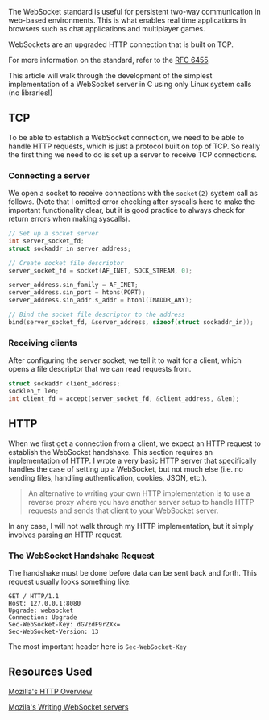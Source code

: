 The WebSocket standard is useful for persistent two-way communication in web-based environments. This is what enables real time applications in browsers such as chat applications and multiplayer games.

WebSockets are an upgraded HTTP connection that is built on TCP. 

For more information on the standard, refer to the [RFC 6455](https://datatracker.ietf.org/doc/rfc6455/?include_text=1).

This article will walk through the development of the simplest implementation of a WebSocket server in C using only Linux system calls (no libraries!)

## TCP

To be able to establish a WebSocket connection, we need to be able to handle HTTP requests, which is just a protocol built on top of TCP. So really the first thing we need to do is set up a server to receive TCP connections.

### Connecting a server

We open a socket to receive connections with the `socket(2)` system call as follows. (Note that I omitted error checking after syscalls here to make the important functionality clear, but it is good practice to always check for return errors when making syscalls).

```c
// Set up a socket server
int server_socket_fd;
struct sockaddr_in server_address;

// Create socket file descriptor
server_socket_fd = socket(AF_INET, SOCK_STREAM, 0);

server_address.sin_family = AF_INET;
server_address.sin_port = htons(PORT);
server_address.sin_addr.s_addr = htonl(INADDR_ANY);

// Bind the socket file descriptor to the address
bind(server_socket_fd, &server_address, sizeof(struct sockaddr_in));
```

### Receiving clients

After configuring the server socket, we tell it to wait for a client, which opens
a file descriptor that we can read requests from.

```c
struct sockaddr client_address;
socklen_t len;
int client_fd = accept(server_socket_fd, &client_address, &len);
```

## HTTP

When we first get a connection from a client, we expect an HTTP request to 
establish the WebSocket handshake. This section requires an implementation of
HTTP. I wrote a very basic HTTP server that specifically handles the case of
setting up a WebSocket, but not much else (i.e. no sending files, handling
authentication, cookies, JSON, etc.). 

> An alternative to writing your own HTTP implementation is to use a reverse 
> proxy where you have another server setup to handle HTTP requests and sends 
> that client to your WebSocket server.

In any case, I will not walk through my HTTP implementation, but it simply
involves parsing an HTTP request.

### The WebSocket Handshake Request

The handshake must be done before data can be sent back and forth. This request
usually looks something like:

```
GET / HTTP/1.1
Host: 127.0.0.1:8080
Upgrade: websocket
Connection: Upgrade
Sec-WebSocket-Key: dGVzdF9rZXk=
Sec-WebSocket-Version: 13
```

The most important header here is `Sec-WebSocket-Key`

## Resources Used

[Mozilla's HTTP Overview](https://developer.mozilla.org/en-US/docs/Web/HTTP/Overview)

[Mozila's Writing WebSocket servers](https://developer.mozilla.org/en-US/docs/Web/API/WebSockets_API/Writing_WebSocket_servers)

